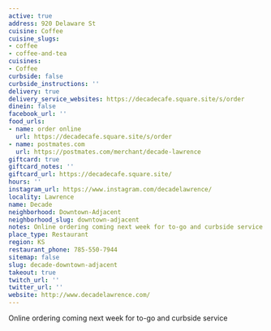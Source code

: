 ```yaml
---
active: true
address: 920 Delaware St
cuisine: Coffee
cuisine_slugs:
- coffee
- coffee-and-tea
cuisines:
- Coffee
curbside: false
curbside_instructions: ''
delivery: true
delivery_service_websites: https://decadecafe.square.site/s/order
dinein: false
facebook_url: ''
food_urls:
- name: order online
  url: https://decadecafe.square.site/s/order
- name: postmates.com
  url: https://postmates.com/merchant/decade-lawrence
giftcard: true
giftcard_notes: ''
giftcard_url: https://decadecafe.square.site/
hours: ''
instagram_url: https://www.instagram.com/decadelawrence/
locality: Lawrence
name: Decade
neighborhood: Downtown-Adjacent
neighborhood_slug: downtown-adjacent
notes: Online ordering coming next week for to-go and curbside service
place_type: Restaurant
region: KS
restaurant_phone: 785-550-7944
sitemap: false
slug: decade-downtown-adjacent
takeout: true
twitch_url: ''
twitter_url: ''
website: http://www.decadelawrence.com/
---
```


Online ordering coming next week for to-go and curbside service